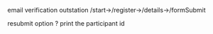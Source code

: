 email verification
outstation 
/start->/register->/details->/formSubmit

resubmit option ? 
print the participant id
